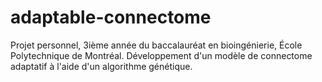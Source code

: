 # adaptable-connectome
Projet personnel, 3ième année du baccalauréat en bioingénierie, École Polytechnique de Montréal. Développement d'un modèle de connectome adaptatif à l'aide d'un algorithme génétique.
